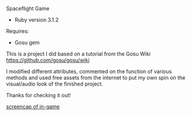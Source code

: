 Spaceflight Game

* Ruby version 3.1.2

Requires:

* Gosu gem

This is a project I did based on a tutorial from the Gosu Wiki https://github.com/gosu/gosu/wiki

I modified different attributes, commented on the function of various methods and used free assets
from the internet to put my own spin on the visual/audio look of the finished project.

Thanks for checking it out!

[screencap of in-game](app/assets/media/screen-cap.png)
